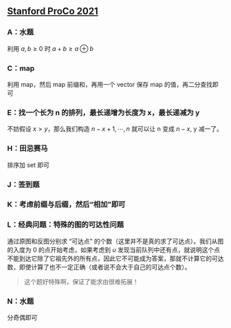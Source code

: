 
## [Stanford ProCo 2021](https://codeforces.com/gym/103091)

### A：水题

利用 $a, b \geq 0$ 时 $a + b \geq a \oplus b$

### C：map 

利用 map，然后 map 前缀和，再用一个 vector 保存 map 的值，再二分查找即可

### E：找一个长为 n 的排列，最长递增为长度为 x，最长递减为 y

不妨假设 $x > y$，那么我们构造 $n - x + 1, \cdots, n$ 就可以让 n 变成 $n - x$, y 减一了。

### H：田忌赛马

排序加 set 即可

### J：签到题

### K：考虑前缀与后缀，然后“相加”即可

### L：经典问题：特殊的图的可达性问题

通过原图和反图分别求 “可达点” 的个数（这里并不是真的求了可达点）。我们从图的入度为 0 的点开始考虑，如果考虑到 $u$ 发现当前队列中还有点，就说明这个点不能到达它除了它祖先外的所有点，因此它不可能成为答案，那就不计算它的可达数，即使计算了也不一定正确（或者说不会大于自己的可达点个数）。

> 这个题好特殊啊，保证了能求由很难拓展！

### N：水题

分奇偶即可